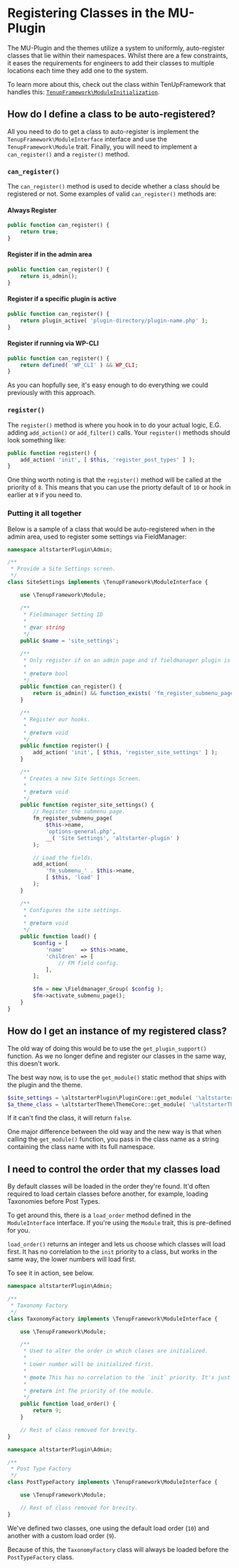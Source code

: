 # Registering Classes in the MU-Plugin

The MU-Plugin and the themes utilize a system to uniformly, auto-register classes that lie within their namespaces. Whilst there are a few constraints, it eases the requirements for engineers to add their classes to multiple locations each time they add one to the system.

To learn more about this, check out the class within TenUpFramework that handles this: [`TenupFramework\ModuleInitialization`](https://github.com/10up/wp-framework/blob/trunk/src/ModuleInitialization.php).

## How do I define a class to be auto-registered?

All you need to do to get a class to auto-register is implement the `TenupFramework\ModuleInterface` interface and use the `TenupFramework\Module` trait. Finally, you will need to implement a `can_register()` and a `register()` method.

### `can_register()`

The `can_register()` method is used to decide whether a class should be registered or not. Some examples of valid `can_register()` methods are:

#### Always Register

```php
public function can_register() {
    return true;
}
```

#### Register if in the admin area

```php
public function can_register() {
    return is_admin();
}
```

#### Register if a specific plugin is active

```php
public function can_register() {
    return plugin_active( 'plugin-directory/plugin-name.php' );
}
```

#### Register if running via WP-CLI

```php
public function can_register() {
    return defined( 'WP_CLI' ) && WP_CLI;
}
```

As you can hopfully see, it's easy enough to do everything we could previously with this approach.

### `register()`

The `register()` method is where you hook in to do your actual logic, E.G. adding `add_action()` or `add_filter()` calls. Your `register()` methods should look something like:

```php
public function register() {
    add_action( 'init', [ $this, 'register_post_types' ] );
}
```

One thing worth noting is that the `register()` method will be called at the priority of `8`. This means that you can use the priorty default of `10` or hook in earlier at `9` if you need to.

### Putting it all together

Below is a sample of a class that would be auto-registered when in the admin area, used to register some settings via FieldManager:

```php
namespace altstarterPlugin\Admin;

/**
 * Provide a Site Settings screen.
 */
class SiteSettings implements \TenupFramework\ModuleInterface {

	use \TenupFramework\Module;

	/**
	 * Fieldmanager Setting ID
	 *
	 * @var string
	 */
	public $name = 'site_settings';

	/**
	 * Only register if on an admin page and if fieldmanager plugin is active.
	 *
	 * @return bool
	 */
	public function can_register() {
		return is_admin() && function_exists( 'fm_register_submenu_page' );
	}

	/**
	 * Register our hooks.
	 *
	 * @return void
	 */
	public function register() {
		add_action( 'init', [ $this, 'register_site_settings' ] );
	}

	/**
	 * Creates a new Site Settings Screen.
	 *
	 * @return void
	 */
	public function register_site_settings() {
		// Register the submenu page.
		fm_register_submenu_page(
			$this->name,
			'options-general.php',
			__( 'Site Settings', 'altstarter-plugin' )
		);

		// Load the fields.
		add_action(
			'fm_submenu_' . $this->name,
			[ $this, 'load' ]
		);
	}

	/**
	 * Configures the site settings.
	 *
	 * @return void
	 */
	public function load() {
		$config = [
			'name'     => $this->name,
			'children' => [
				// FM field config.
			],
		];

		$fm = new \Fieldmanager_Group( $config );
		$fm->activate_submenu_page();
	}
}

```

## How do I get an instance of my registered class?

The old way of doing this would be to use the `get_plugin_support()` function. As we no longer define and register our classes in the same way, this doesn't work.

The best way now, is to use the `get_module()` static method that ships with the plugin and the theme.

```php
$site_settings = \altstarterPlugin\PluginCore::get_module( '\altstarterPlugin\Admin\SiteSettings' );
$a_theme_class = \altstarterTheme\ThemeCore::get_module( '\altstarterTheme\Some\Theme\Class' );
```

If it can't find the class, it will return `false`.

One major difference between the old way and the new way is that when calling the `get_module()` function, you pass in the class name as a string containing the class name with its full namespace.

## I need to control the order that my classes load

By default classes will be loaded in the order they're found. It'd often required to load certain classes before another, for example, loading Taxonomies before Post Types.

To get around this, there is a `load_order` method defined in the `ModuleInterface` interface. If you're using the `Module` trait, this is pre-defined for you.

`load_order()` returns an integer and lets us choose which classes will load first. It has no correlation to the `init` priority to a class, but works in the same way, the lower numbers will load first.

To see it in action, see below.

```php
namespace altstarterPlugin\Admin;

/**
 * Taxonomy Factory
 */
class TaxonomyFactory implements \TenupFramework\ModuleInterface {

	use \TenupFramework\Module;

	/**
	 * Used to alter the order in which clases are initialized.
	 *
	 * Lower number will be initialized first.
	 *
	 * @note This has no correlation to the `init` priority. It's just a way to allow certain classes to be initialized before others.
	 *
	 * @return int The priority of the module.
	 */
	public function load_order() {
		return 9;
	}

	// Rest of class removed for brevity.
}
```

```php
namespace altstarterPlugin\Admin;

/**
 * Post Type Factory
 */
class PostTypeFactory implements \TenupFramework\ModuleInterface {

	use \TenupFramework\Module;

	// Rest of class removed for brevity.
}
```

We've defined two classes, one using the default load order (`10`) and another with a custom load order (`9`).

Because of this, the `TaxonomyFactory` class will always be loaded before the `PostTypeFactory` class.
